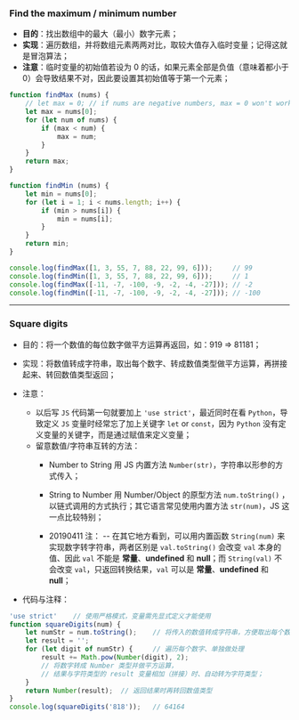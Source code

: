### Find the maximum / minimum number

* **目的**：找出数组中的最大（最小）数字元素；
* **实现**：遍历数组，并将数组元素两两对比，取较大值存入临时变量；记得这就是冒泡算法；
* **注意**：临时变量的初始值若设为 0 的话，如果元素全部是负值（意味着都小于 0）会导致结果不对，因此要设置其初始值等于第一个元素；

```js
function findMax (nums) {
    // let max = 0;	// if nums are negative numbers, max = 0 won't work as expected.
    let max = nums[0];
    for (let num of nums) {
        if (max < num) {
            max = num;
        }
    }
    return max;
}

function findMin (nums) {
    let min = nums[0];
    for (let i = 1; i < nums.length; i++) {
        if (min > nums[i]) {
            min = nums[i];
        }
    }
    return min;
}

console.log(findMax([1, 3, 55, 7, 88, 22, 99, 6]));		// 99
console.log(findMin([1, 3, 55, 7, 88, 22, 99, 6]));		// 1
console.log(findMax([-11, -7, -100, -9, -2, -4, -27]));	// -2
console.log(findMin([-11, -7, -100, -9, -2, -4, -27]));	// -100
```





---



### Square digits

* 目的：将一个数值的每位数字做平方运算再返回，如：919 => 81181；
* 实现：将数值转成字符串，取出每个数字、转成数值类型做平方运算，再拼接起来、转回数值类型返回；
* 注意：
  * 以后写 `JS` 代码第一句就要加上 `'use strict'`，最近同时在看 `Python`，导致定义 `JS` 变量时经常忘了加上关键字 `let` or `const`，因为 `Python` 没有定义变量的关键字，而是通过赋值来定义变量；
  * 留意数值/字符串互转的方法：
    * Number to String 用 JS 内置方法 `Number(str)`，字符串以形参的方式传入；

    * String to Number 用 Number/Object 的原型方法 `num.toString()` ，以链式调用的方式执行；其它语言常见使用内置方法 `str(num)`，JS 这一点比较特别；

    * 20190411 注： -- 在其它地方看到，可以用内置函数 `String(num)` 来实现数字转字符串，两者区别是 `val.toString()` 会改变 `val` 本身的值、因此 `val` 不能是 **常量**、**undefined** 和 **null**；而 `String(val)` 不会改变 `val`，只返回转换结果，`val` 可以是 **常量**、**undefined** 和 **null**；

      

* 代码与注释：

```js
'use strict'	// 使用严格模式，变量需先显式定义才能使用
function squareDigits(num) {
    let numStr = num.toString();	// 将传入的数值转成字符串，方便取出每个数字做处理
    let result = '';
    for (let digit of numStr) {		// 遍历每个数字、单独做处理
        result += Math.pow(Number(digit), 2);	
        // 将数字转成 Number 类型并做平方运算，
        // 结果与字符类型的 result 变量相加（拼接）时、自动转为字符类型；
    }
    return Number(result);	// 返回结果时再转回数值类型
}
console.log(squareDigits('818'));	// 64164
```



